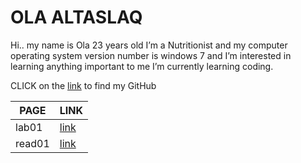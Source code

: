  
# OLA ALTASLAQ 
Hi.. my name is Ola 23 years old I’m a Nutritionist and my computer operating system version number is windows 7 and I’m interested in learning anything important to me I’m currently learning coding.

CLICK on the [link](https://github.com/olaaltaslaq) to find my GitHub

| PAGE        |  LINK           |
| ----------- | ---------       |
| lab01       |[link](lab01.md) |
| read01      |[link](read01.md)|
